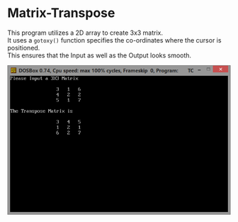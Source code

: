 # Matrix-Transpose

This program utilizes a 2D array to create 3x3 matrix.  
It uses a `gotoxy()` function specifies the co-ordinates where the cursor is positioned.  
This ensures that the Input as well as the Output looks smooth.

![alt text](https://github.com/LordZed400/Matrix-Transpose/blob/master/Screenshot-1.png "Screenshot 1")

